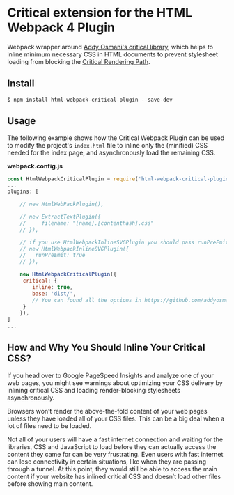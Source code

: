 Critical extension for the HTML Webpack 4 Plugin
========================================

Webpack wrapper around [Addy Osmani's critical library](https://github.com/addyosmani/critical), which helps
to inline minimum necessary CSS in HTML documents to prevent stylesheet loading from blocking the [Critical Rendering Path](https://developers.google.com/web/fundamentals/performance/critical-rendering-path/).


## Install

```
$ npm install html-webpack-critical-plugin --save-dev

```

## Usage

The following example shows how the Critical Webpack Plugin can be used to modify
the project's `index.html` file to inline only the (minified) CSS needed for the index page,
and asynchronously load the remaining CSS.

**webpack.config.js**

```js
const HtmlWebpackCriticalPlugin = require('html-webpack-critical-plugin');
...
plugins: [

    // new HtmlWebPackPlugin(),

    // new ExtractTextPlugin({
    //     filename: "[name].[contenthash].css"
    // }),

    // if you use HtmlWebpackInlineSVGPlugin you should pass runPreEmit.  
    // new HtmlWebpackInlineSVGPlugin({
    //   runPreEmit: true
    // }),

    new HtmlWebpackCriticalPlugin({
     critical: {
        inline: true,
        base: 'dist/',
        // You can found all the options in https://github.com/addyosmani/critical#options
     }
    }),
]
...
```

## How and Why You Should Inline Your Critical CSS?

If you head over to Google PageSpeed Insights and analyze one of your web pages, you might see warnings about optimizing your CSS delivery by inlining critical CSS and loading render-blocking stylesheets asynchronously.

Browsers won’t render the above-the-fold content of your web pages unless they have loaded all of your CSS files. This can be a big deal when a lot of files need to be loaded.

Not all of your users will have a fast internet connection and waiting for the libraries, CSS and JavaScript to load before they can actually access the content they came for can be very frustrating. Even users with fast internet can lose connectivity in certain situations, like when they are passing through a tunnel. At this point, they would still be able to access the main content if your website has inlined critical CSS and doesn’t load other files before showing main content.

